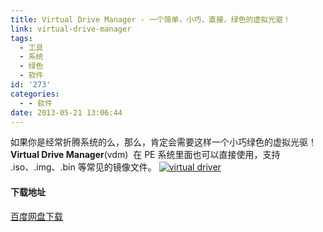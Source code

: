 ```yaml
---
title: Virtual Drive Manager - 一个简单，小巧，直接，绿色的虚拟光驱！
link: virtual-drive-manager
tags:
  - 工具
  - 系统
  - 绿色
  - 软件
id: '273'
categories:
  - - 软件
date: 2013-05-21 13:06:44
---
```


如果你是经常折腾系统的么，那么，肯定会需要这样一个小巧绿色的虚拟光驱！**Virtual Drive Manager**(vdm)  在 PE 系统里面也可以直接使用，支持 .iso、.img、.bin 等常见的镜像文件。 [![virtual driver](http://vsnote.test/wp-content/uploads/2013/05/virtual-driver.jpg)](http://vsnote.test/wp-content/uploads/2013/05/virtual-driver.jpg)  

#### 下载地址

[百度网盘下载](http://pan.baidu.com/share/link?shareid=487797&uk=1796312283 "Virtual Drive Manager 虚拟光驱下载")